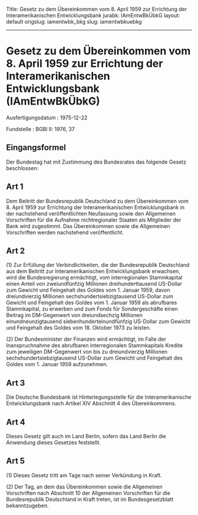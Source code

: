 Title: Gesetz zu dem Übereinkommen vom 8. April 1959 zur Errichtung der Interamerikanischen
  Entwicklungsbank
jurabk: IAmEntwBkÜbkG
layout: default
origslug: iamentwbk_bkg
slug: iamentwbkuebkg

---

# Gesetz zu dem Übereinkommen vom 8. April 1959 zur Errichtung der Interamerikanischen Entwicklungsbank (IAmEntwBkÜbkG)

Ausfertigungsdatum
:   1975-12-22

Fundstelle
:   BGBl II: 1976, 37



## Eingangsformel

Der Bundestag hat mit Zustimmung des Bundesrates das folgende Gesetz
beschlossen:


## Art 1

Dem Beitritt der Bundesrepublik Deutschland zu dem Übereinkommen vom
8\. April 1959 zur Errichtung der Interamerikanischen Entwicklungsbank
in der nachstehend veröffentlichten Neufassung sowie den Allgemeinen
Vorschriften für die Aufnahme nichtregionaler Staaten als Mitglieder
der Bank wird zugestimmt. Das Übereinkommen sowie die Allgemeinen
Vorschriften werden nachstehend veröffentlicht.


## Art 2

(1) Zur Erfüllung der Verbindlichkeiten, die der Bundesrepublik
Deutschland aus dem Beitritt zur Interamerikanischen Entwicklungsbank
erwachsen, wird die Bundesregierung ermächtigt, vom interregionalen
Stammkapital einen Anteil von zweiundfünfzig Millionen
dreihunderttausend US-Dollar zum Gewicht und Feingehalt des Goldes vom
1\. Januar 1959, davon dreiundvierzig Millionen
sechshundertsiebzigtausend US-Dollar zum Gewicht und Feingehalt des
Goldes vom 1. Januar 1959 als abrufbares Stammkapital, zu erwerben und
zum Fonds für Sondergeschäfte einen Beitrag im DM-Gegenwert von
dreiundsechzig Millionen einundneunzigtausend
siebenhunderteinundfünfzig US-Dollar zum Gewicht und Feingehalt des
Goldes vom 18. Oktober 1973 zu leisten.

(2) Der Bundesminister der Finanzen wird ermächtigt, im Falle der
Inanspruchnahme des abrufbaren interregionalen Stammkapitals Kredite
zum jeweiligen DM-Gegenwert von bis zu dreiundvierzig Millionen
sechshundertsiebzigtausend US-Dollar zum Gewicht und Feingehalt des
Goldes vom 1. Januar 1959 aufzunehmen.


## Art 3

Die Deutsche Bundesbank ist Hinterlegungsstelle für die
Interamerikanische Entwicklungsbank nach Artikel XIV Abschnitt 4 des
Übereinkommens.


## Art 4

Dieses Gesetz gilt auch im Land Berlin, sofern das Land Berlin die
Anwendung dieses Gesetzes feststellt.


## Art 5

(1) Dieses Gesetz tritt am Tage nach seiner Verkündung in Kraft.

(2) Der Tag, an dem das Übereinkommen sowie die Allgemeinen
Vorschriften nach Abschnitt 10 der Allgemeinen Vorschriften für die
Bundesrepublik Deutschland in Kraft treten, ist im Bundesgesetzblatt
bekanntzugeben.

